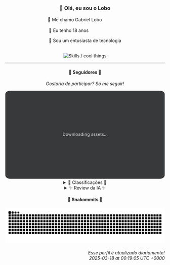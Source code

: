 <div align="center">
  <h3>👋 Olá, eu sou o Lobo</h3>
  
  <p>🐺 Me chamo Gabriel Loboㅤㅤㅤㅤㅤ</p>
  <p>🧔 Eu tenho 18 anosㅤㅤㅤㅤㅤㅤㅤㅤ</p>
  <p>🧠 Sou um entusiasta de tecnologia</p>

  <br/>

  <img width="600" alt="Skills / cool things" src="https://skills-icons.vercel.app/api/icons?i=python,md,html,css,js,github,git,vscode,linux,node,ts,sass,react,vite,vercel,lottie,ionic,capacitor,zustand,framer,firebase,arduino,godot,tailwind,shadcnui,lucide,zorinos,pnpm,reactnative&perline=14" />
</div>

<hr />

<div align="center">
    <h4>👤 Seguidores 👤</h4>
    <p><i>Gostaria de participar? Só me seguir!</i></p>
    <img width="600" src=".github/assets/cards/top3.svg" alt="Top 3 followers contributors (monthly)" />
    <details>
    <summary>🏅 Classificações 🏅</summary>
    <br/>
    <table>
        <thead>
            <tr align="center">
                <th>Posição</th>
                <th>Seguidor</th>
                <th>Contribuições</th>
            </tr>
        </thead>
        <tbody>
            <tr align="center">
                <td>1°</td>
                <td><a href="https://github.com/gustavosett">Gustavo Carvalho</a></td>
                <td>123 ctr.</td>
            </tr>
            <tr align="center">
                <td>2°</td>
                <td><a href="https://github.com/EvertonMJunior">Everton Marcelino Jr.</a></td>
                <td>110 ctr.</td>
            </tr>
            <tr align="center">
                <td>3°</td>
                <td><a href="https://github.com/felipegueller">Felipe Gueller</a></td>
                <td>87 ctr.</td>
            </tr>
            <tr align="center">
                <td>4°</td>
                <td><a href="https://github.com/LestterX">LestterX</a></td>
                <td>77 ctr.</td>
            </tr>
            <tr align="center">
                <td>5°</td>
                <td><a href="https://github.com/DeividSouSan">Deivid Souza Santana</a></td>
                <td>66 ctr.</td>
            </tr>
            <tr align="center">
                <td>6°</td>
                <td><a href="https://github.com/luannzin">Luan Fabri</a></td>
                <td>63 ctr.</td>
            </tr>
            <tr align="center">
                <td>7°</td>
                <td><a href="https://github.com/danko-nobre">Danilo Nobre</a></td>
                <td>53 ctr.</td>
            </tr>
            <tr align="center">
                <td>8°</td>
                <td><a href="https://github.com/wTechnoo">Cézar</a></td>
                <td>49 ctr.</td>
            </tr>
            <tr align="center">
                <td>9°</td>
                <td><a href="https://github.com/LucasATS">Lucas Almeida Tiburtino da Silva</a></td>
                <td>36 ctr.</td>
            </tr>
            <tr align="center">
                <td>10°</td>
                <td><a href="https://github.com/Cr-Israel">Carlos Israel</a></td>
                <td>30 ctr.</td>
            </tr>
        </tbody>
    </table>
    </details>
    <details>
    <summary>✨ Review da IA ✨</summary>
    <br/>
    <div align="justify"><p><b>Gustavo Carvalho</b>, com 123 contribuições, parece que você está realmente trabalhando duro... para a OpenTelemetry. Espero que eles estejam te pagando bem por isso. E que pelo menos um desses 1927 stargazers te note.</p>
<p><b>Everton Marcelino Jr.</b>, 110 contribuições, impressionante! TipoORM e LiveKit, hein? Só projeto grande. Mas e o seu próprio repositório? Última atualização em maio de 2024? Desistiu de você mesmo, foi?.</p>
<p><b>Felipe Gueller</b>, 87 contribuições. Componentes HTML "legais"? HTML, CSS e Javascript do curso Origamid? Sério isso? Estamos em 2025, Felipe, acorde!.</p>
<p><b>LestterX</b>, com 77 contribuições, e um portfólio que não é atualizado desde julho de 2023. A "app-entregas-v1" que some com os dados depois de algumas horas? Gênio!.</p>
<p><b>Deivid Souza Santana</b>, 66 contribuições. Back-end, hein? Mas o que me diz de Taskmaster, seu "website de organização de tarefas"? Praticar Flask é importante, mas talvez precise de um pouco mais de prática. E esses design patterns aí, estão sendo usados para quê exatamente?</p>
<p><b>Luan Fabri</b>, 63 contribuições. "I have a brain." Que bom, Luan, porque seus repositórios não deixam isso muito claro. "Resourcesfree/free-resources"? Sério que você está contribuindo para um repositório de recursos gratuitos? E o CPF-Social? Espero que pelo menos isso seja útil para alguém.</p>
<p><b>Danilo Nobre</b>, 53 contribuições. Full-stack, game dev e entusiasta de 3D. Uau, que currículo! Mas vamos ser honestos, "sw-game-dice-rolling" e "sw-game-dice-roll-prototype"? Parece que alguém está preso nos dados. E o perfil do moodle? Aquilo é de 2014!.</p>
<p><b>Cézar</b>, 49 contribuições. ".NET Developer". E só. Sério, Cêzar? Nem um "Olá, mundo!" no seu perfil? Pelo menos atualiza isso, vai.</p>
<p><b>Lucas Almeida Tiburtino da Silva</b>, 36 contribuições. "Fã de IA"? Mas o que me diz de "dyMosaic", seu "app de edição de imagem com filtro"? Parece que a IA ainda não te substituiu, mas talvez seja só uma questão de tempo.</p>
<p><b>Carlos Israel</b>, 30 contribuições. "Passionate about technology." Mas pelo visto, não apaixonado por atualizar seus repositórios. SPA-universe, EJ-site, challenge-nodejs... projetos que começam e nunca terminam?.</p>
<p><b>Ghost of Ångström</b>, com míseras 29 contribuições. Um "ghostofangstrom.github.io" forked? Que original! E "criptolivre"? Promovendo privacidade e autonomia financeira? Espero que pelo menos você esteja usando para fins nobres.</p>
</div>
    </details>
</div>

<div align="center">
  <h4>🐍 Snakommits 🐍</h4>
    <picture>
      <source media="(prefers-color-scheme: dark)" srcset="https://raw.githubusercontent.com/Lobooooooo14/Lobooooooo14/snake-output/snake-dark.svg">
      <source media="(prefers-color-scheme: light)" srcset="https://raw.githubusercontent.com/Lobooooooo14/Lobooooooo14/snake-output/snake-light.svg">
      <img alt="github contribution grid snake animation" src="https://raw.githubusercontent.com/Lobooooooo14/Lobooooooo14/snake-output/snake-light.svg">
    </picture>
</div>

<h6 align="right">
  Esse perfil é atualizado diariamente!<br/> <i>2025-03-18 at 00:19:05 UTC +0000</i>
<h6>